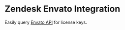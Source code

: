 # Zendesk Envato Integration

Easily query [Envato API](http://marketplace.envato.com/api/documentation) for
license keys.